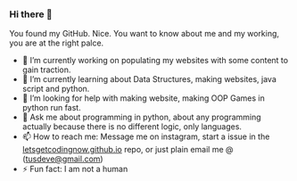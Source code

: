 ### Hi there 👋
You found my GitHub. Nice. You want to know about me and my working, you are at the right palce.

- 🔭 I’m currently working on populating my websites with some content to gain traction. 
- 🌱 I’m currently learning about Data Structures, making websites, java script and python.
- 🤔 I’m looking for help with making website, making OOP Games in python run fast.
- 💬 Ask me about programming in python, about any programming actually because there is no different logic, only languages. 
- 📫 How to reach me: Message me on instagram, start a issue in the [letsgetcodingnow.github.io](www.github.com/letsgetcodingnow/letsgetcodingnow) repo, or just plain email me @ (tusdeve@gmail.com)
- ⚡ Fun fact: I am not a human
